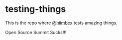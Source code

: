 # testing-things

This is the repo where [@hiimbex](https://github.com/hiimbex) tests amazing things.

Open Source Summit Sucks!!!
